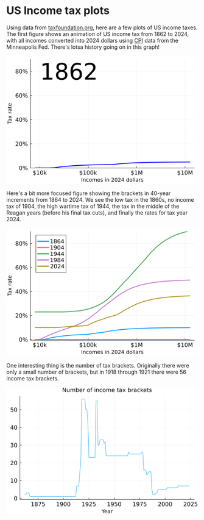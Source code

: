 # US Income tax plots

Using data from [taxfoundation.org](https://taxfoundation.org/data/all/federal/historical-income-tax-rates-brackets/), 
here are a few plots of US income taxes. The first figure shows an animation of US income tax from 1862 to 2024,
with all incomes converted into 2024 dollars using
[CPI](https://www.minneapolisfed.org/about-us/monetary-policy/inflation-calculator/consumer-price-index-1800-)
data from the Minneapolis Fed. There's lotsa history going on in this graph!

![Animated tax brackts](animatedBrackets.gif)

Here's a bit more focused figure showing the brackets in 40-year increments from 1864 to 2024.
We see the low tax in the 1860s, no income tax of 1904, the high wartime tax of 1944, 
the tax in the middle of the Reagan years (before his final tax cuts), 
and finally the rates for tax year 2024.

![Forty-year increments](fortyYearIncrements.png)

One interesting thing is the number of tax brackets. Originally there were only a small 
number of brackets, but in 1918 through 1921 there were 56 income tax brackets.

![Number of Brackets](numberOfBrackets.png)
